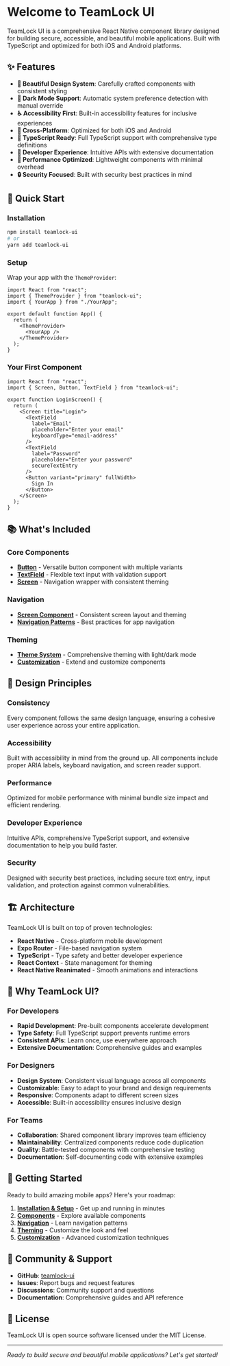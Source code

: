 # Welcome to TeamLock UI

TeamLock UI is a comprehensive React Native component library designed for building secure, accessible, and beautiful mobile applications. Built with TypeScript and optimized for both iOS and Android platforms.

## ✨ Features

- **🎨 Beautiful Design System**: Carefully crafted components with consistent styling
- **🌙 Dark Mode Support**: Automatic system preference detection with manual override
- **♿ Accessibility First**: Built-in accessibility features for inclusive experiences
- **📱 Cross-Platform**: Optimized for both iOS and Android
- **🔧 TypeScript Ready**: Full TypeScript support with comprehensive type definitions
- **🎯 Developer Experience**: Intuitive APIs with extensive documentation
- **🚀 Performance Optimized**: Lightweight components with minimal overhead
- **🔒 Security Focused**: Built with security best practices in mind

## 🚀 Quick Start

### Installation

```bash
npm install teamlock-ui
# or
yarn add teamlock-ui
```

### Setup

Wrap your app with the `ThemeProvider`:

```tsx
import React from "react";
import { ThemeProvider } from "teamlock-ui";
import { YourApp } from "./YourApp";

export default function App() {
  return (
    <ThemeProvider>
      <YourApp />
    </ThemeProvider>
  );
}
```

### Your First Component

```tsx
import React from "react";
import { Screen, Button, TextField } from "teamlock-ui";

export function LoginScreen() {
  return (
    <Screen title="Login">
      <TextField
        label="Email"
        placeholder="Enter your email"
        keyboardType="email-address"
      />
      <TextField
        label="Password"
        placeholder="Enter your password"
        secureTextEntry
      />
      <Button variant="primary" fullWidth>
        Sign In
      </Button>
    </Screen>
  );
}
```

## 📚 What's Included

### Core Components

- **[Button](./components/button)** - Versatile button component with multiple variants
- **[TextField](./components/textfield)** - Flexible text input with validation support
- **[Screen](./navigation)** - Navigation wrapper with consistent theming

### Navigation

- **[Screen Component](./navigation)** - Consistent screen layout and theming
- **[Navigation Patterns](./navigation)** - Best practices for app navigation

### Theming

- **[Theme System](./theming)** - Comprehensive theming with light/dark mode
- **[Customization](./customization)** - Extend and customize components

## 🎯 Design Principles

### Consistency

Every component follows the same design language, ensuring a cohesive user experience across your entire application.

### Accessibility

Built with accessibility in mind from the ground up. All components include proper ARIA labels, keyboard navigation, and screen reader support.

### Performance

Optimized for mobile performance with minimal bundle size impact and efficient rendering.

### Developer Experience

Intuitive APIs, comprehensive TypeScript support, and extensive documentation to help you build faster.

### Security

Designed with security best practices, including secure text entry, input validation, and protection against common vulnerabilities.

## 🏗️ Architecture

TeamLock UI is built on top of proven technologies:

- **React Native** - Cross-platform mobile development
- **Expo Router** - File-based navigation system
- **TypeScript** - Type safety and better developer experience
- **React Context** - State management for theming
- **React Native Reanimated** - Smooth animations and interactions

## 🌟 Why TeamLock UI?

### For Developers

- **Rapid Development**: Pre-built components accelerate development
- **Type Safety**: Full TypeScript support prevents runtime errors
- **Consistent APIs**: Learn once, use everywhere approach
- **Extensive Documentation**: Comprehensive guides and examples

### For Designers

- **Design System**: Consistent visual language across all components
- **Customizable**: Easy to adapt to your brand and design requirements
- **Responsive**: Components adapt to different screen sizes
- **Accessible**: Built-in accessibility ensures inclusive design

### For Teams

- **Collaboration**: Shared component library improves team efficiency
- **Maintainability**: Centralized components reduce code duplication
- **Quality**: Battle-tested components with comprehensive testing
- **Documentation**: Self-documenting code with extensive examples

## 🚦 Getting Started

Ready to build amazing mobile apps? Here's your roadmap:

1. **[Installation & Setup](./getting-started)** - Get up and running in minutes
2. **[Components](./components/button)** - Explore available components
3. **[Navigation](./navigation)** - Learn navigation patterns
4. **[Theming](./theming)** - Customize the look and feel
5. **[Customization](./customization)** - Advanced customization techniques

## 🤝 Community & Support

- **GitHub**: [teamlock-ui](https://github.com/teamlock/teamlock-ui)
- **Issues**: Report bugs and request features
- **Discussions**: Community support and questions
- **Documentation**: Comprehensive guides and API reference

## 📄 License

TeamLock UI is open source software licensed under the MIT License.

---

_Ready to build secure and beautiful mobile applications? Let's get started!_
